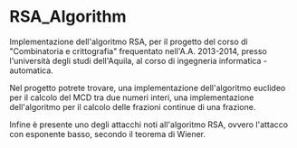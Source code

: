 RSA_Algorithm
=============

Implementazione dell'algoritmo RSA, per il progetto del corso di "Combinatoria e crittografia" frequentato nell'A.A. 2013-2014, presso l'università degli studi dell'Aquila, al corso di ingegneria informatica - automatica.

Nel progetto potrete trovare, una implementazione dell'algoritmo euclideo per il calcolo del MCD tra due numeri interi, una implementazione dell'algoritmo per il calcolo delle frazioni continue di una frazione.

Infine è presente uno degli attacchi noti all'algoritmo RSA, ovvero l'attacco con esponente basso, secondo il teorema di Wiener.
